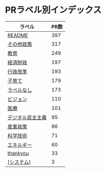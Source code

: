 # PRラベル別インデックス

| ラベル | PR数 |
|--------|------|
| [README](label_README.md) | 397 |
| [その他政策](label_その他政策.md) | 317 |
| [教育](label_教育.md) | 249 |
| [経済財政](label_経済財政.md) | 197 |
| [行政改革](label_行政改革.md) | 193 |
| [子育て](label_子育て.md) | 179 |
| [ラベルなし](label_ラベルなし.md) | 173 |
| [ビジョン](label_ビジョン.md) | 110 |
| [医療](label_医療.md) | 101 |
| [デジタル民主主義](label_デジタル民主主義.md) | 95 |
| [産業政策](label_産業政策.md) | 86 |
| [科学技術](label_科学技術.md) | 71 |
| [エネルギー](label_エネルギー.md) | 60 |
| [thankyou](label_thankyou.md) | 33 |
| [[システム]](label_[システム].md) | 3 |
